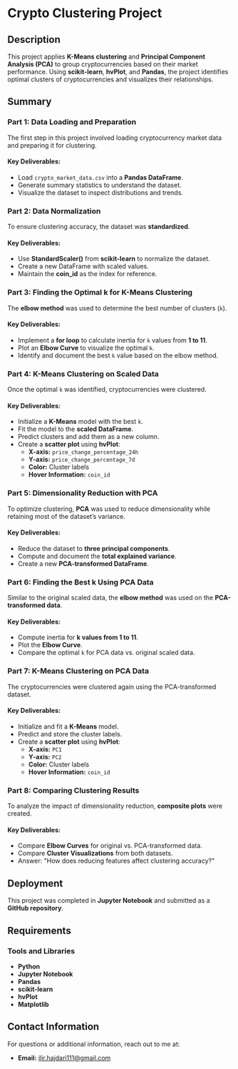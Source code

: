 # Crypto Clustering Project

## Description

This project applies **K-Means clustering** and **Principal Component Analysis (PCA)** to group cryptocurrencies based on their market performance. Using **scikit-learn**, **hvPlot**, and **Pandas**, the project identifies optimal clusters of cryptocurrencies and visualizes their relationships.

## Summary

### Part 1: Data Loading and Preparation

The first step in this project involved loading cryptocurrency market data and preparing it for clustering.

#### Key Deliverables:

- Load `crypto_market_data.csv` into a **Pandas DataFrame**.
- Generate summary statistics to understand the dataset.
- Visualize the dataset to inspect distributions and trends.

### Part 2: Data Normalization

To ensure clustering accuracy, the dataset was **standardized**.

#### Key Deliverables:

- Use **StandardScaler()** from **scikit-learn** to normalize the dataset.
- Create a new DataFrame with scaled values.
- Maintain the **coin_id** as the index for reference.

### Part 3: Finding the Optimal k for K-Means Clustering

The **elbow method** was used to determine the best number of clusters (`k`).

#### Key Deliverables:

- Implement a **for loop** to calculate inertia for `k` values from **1 to 11**.
- Plot an **Elbow Curve** to visualize the optimal `k`.
- Identify and document the best `k` value based on the elbow method.

### Part 4: K-Means Clustering on Scaled Data

Once the optimal `k` was identified, cryptocurrencies were clustered.

#### Key Deliverables:

- Initialize a **K-Means** model with the best `k`.
- Fit the model to the **scaled DataFrame**.
- Predict clusters and add them as a new column.
- Create a **scatter plot** using **hvPlot**:
  - **X-axis:** `price_change_percentage_24h`
  - **Y-axis:** `price_change_percentage_7d`
  - **Color:** Cluster labels
  - **Hover Information:** `coin_id`

### Part 5: Dimensionality Reduction with PCA

To optimize clustering, **PCA** was used to reduce dimensionality while retaining most of the dataset’s variance.

#### Key Deliverables:

- Reduce the dataset to **three principal components**.
- Compute and document the **total explained variance**.
- Create a new **PCA-transformed DataFrame**.

### Part 6: Finding the Best k Using PCA Data

Similar to the original scaled data, the **elbow method** was used on the **PCA-transformed data**.

#### Key Deliverables:

- Compute inertia for **k values from 1 to 11**.
- Plot the **Elbow Curve**.
- Compare the optimal `k` for PCA data vs. original scaled data.

### Part 7: K-Means Clustering on PCA Data

The cryptocurrencies were clustered again using the PCA-transformed dataset.

#### Key Deliverables:

- Initialize and fit a **K-Means** model.
- Predict and store the cluster labels.
- Create a **scatter plot** using **hvPlot**:
  - **X-axis:** `PC1`
  - **Y-axis:** `PC2`
  - **Color:** Cluster labels
  - **Hover Information:** `coin_id`

### Part 8: Comparing Clustering Results

To analyze the impact of dimensionality reduction, **composite plots** were created.

#### Key Deliverables:

- Compare **Elbow Curves** for original vs. PCA-transformed data.
- Compare **Cluster Visualizations** from both datasets.
- Answer: "How does reducing features affect clustering accuracy?"

## Deployment

This project was completed in **Jupyter Notebook** and submitted as a **GitHub repository**.

## Requirements

### Tools and Libraries

- **Python**
- **Jupyter Notebook**
- **Pandas**
- **scikit-learn**
- **hvPlot**
- **Matplotlib**

## Contact Information

For questions or additional information, reach out to me at:

- **Email:** ilir.hajdari111@gmail.com
